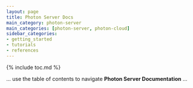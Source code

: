 ```yaml
---
layout: page
title: Photon Server Docs
main_category: photon-server
main_categories: [photon-server, photon-cloud]
sidebar_categories:
- getting_started
- tutorials
- references
---
```


{% include toc.md %}

... use the table of contents to navigate **Photon Server Documentation** ...